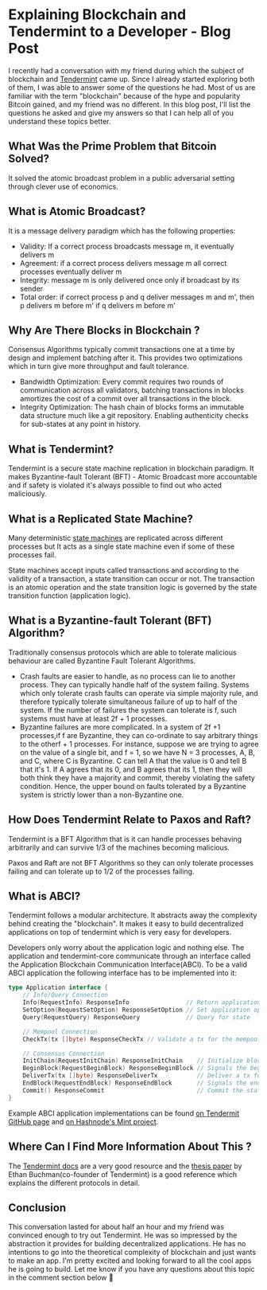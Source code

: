 # Explaining Blockchain and Tendermint to a Developer - Blog Post

I recently had a conversation with my friend during which the subject of blockchain and [Tendermint](https://tendermint.com/) came up. Since I already started exploring both of them, I was able to answer some of the questions he had. Most of us are familiar with the term "blockchain" because of the hype and popularity Bitcoin gained, and my friend was no different. In this blog post, I'll list the questions he asked and give my answers so that I can help all of you understand these topics better.

## What Was the Prime Problem that Bitcoin Solved?
It solved the atomic broadcast problem in a public adversarial setting through clever use of economics.

## What is Atomic Broadcast?
It is a message delivery paradigm which has the following properties:

- Validity: If a correct process broadcasts message m, it eventually delivers m
- Agreement: if a correct process delivers message m all correct processes eventually deliver m
- Integrity: message m is only delivered once only if broadcast by its sender
- Total order: if correct process p and q deliver messages m and m', then p delivers m before m' if q delivers m before m'

## Why Are There Blocks in Blockchain ?
Consensus Algorithms typically commit transactions one at a time by design and implement batching after it. This provides two optimizations which in turn give more throughput and fault tolerance.
- Bandwidth Optimization: Every commit requires two rounds of communication across all validators, batching transactions in blocks amortizes the cost of a commit over all transactions in the block.
- Integrity Optimization: The hash chain of blocks forms an immutable data structure much like a git repository. Enabling authenticity checks for sub-states at any point in history.

## What is Tendermint?
Tendermint is a secure state machine replication in blockchain paradigm. It makes Byzantine-fault Tolerant (BFT) - Atomic Broadcast more accountable and if safety is violated it's always possible to find out who acted maliciously.

## What is a Replicated State Machine?
Many deterministic [state machines](https://www.smashingmagazine.com/2018/01/rise-state-machines/) are replicated across different processes but It acts as a single state machine even if some of these processes fail.

State machines accept inputs called transactions and according to the validity of a transaction, a state transition can occur or not. The transaction is an atomic operation and the state transition logic is governed by the state transition function (application logic).

## What is a Byzantine-fault Tolerant (BFT) Algorithm?
Traditionally consensus protocols which are able to tolerate malicious behaviour are called Byzantine Fault Tolerant Algorithms. 
- Crash faults are easier to handle, as no process can lie to another process. They can typically handle half of the system failing. Systems which only tolerate crash faults can operate via simple majority rule, and therefore typically tolerate simultaneous failure of up to half of the system. If the number of failures the system can tolerate is f, such systems must have at least 2f + 1 processes.
- Byzantine failures are more complicated. In a system of 2f +1 processes,if f are Byzantine, they can co-ordinate to say arbitrary things to the otherf + 1 processes. For instance, suppose we are trying to agree on the value of a single bit, and f = 1, so we have N = 3 processes, A, B, and C, where C is Byzantine. C can tell A that the value is 0 and tell B that it's 1. If A agrees that its 0, and B agrees that its 1, then they will both think they have a majority and commit, thereby violating the safety condition. Hence, the upper bound on faults tolerated by a Byzantine system is strictly lower than a non-Byzantine one.

## How Does Tendermint Relate to Paxos and Raft?
Tendermint is a BFT Algorithm that is it can handle processes behaving arbitrarily and can survive 1/3 of the machines becoming malicious.

Paxos and Raft are not BFT Algorithms so they can only tolerate processes failing and can tolerate up to 1/2 of the processes failing.

## What is ABCI?
Tendermint follows a modular architecture. It abstracts away the complexity behind creating the "blockchain". It makes it easy to build decentralized applications on top of tendermint which is very easy for developers.

Developers only worry about the application logic and nothing else. The application and tendermint-core communicate through an interface called the Application Blockchain Communication Interface(ABCI). To be a valid ABCI application the following interface has to be implemented into it: 

```go
type Application interface {
	// Info/Query Connection
	Info(RequestInfo) ResponseInfo                // Return application info
	SetOption(RequestSetOption) ResponseSetOption // Set application option
	Query(RequestQuery) ResponseQuery             // Query for state

	// Mempool Connection
	CheckTx(tx []byte) ResponseCheckTx // Validate a tx for the mempool

	// Consensus Connection
	InitChain(RequestInitChain) ResponseInitChain    // Initialize blockchain with validators and other info from TendermintCore
	BeginBlock(RequestBeginBlock) ResponseBeginBlock // Signals the beginning of a block
	DeliverTx(tx []byte) ResponseDeliverTx           // Deliver a tx for full processing
	EndBlock(RequestEndBlock) ResponseEndBlock       // Signals the end of a block, returns changes to the validator set
	Commit() ResponseCommit                          // Commit the state and return the application Merkle root hash
}
```
Example ABCI application implementations can be found [on Tendermit GitHub page](https://github.com/tendermint/tendermint/blob/master/abci/example/kvstore/kvstore.go#L59) and [on Hashnode's Mint project](https://github.com/hashnode/mint).
## Where Can I Find More Information About This ?
The [Tendermint docs](https://tendermint.com/docs/) are a very good resource and the [thesis paper](https://allquantor.at/blockchainbib/pdf/buchman2016tendermint.pdf) by Ethan Buchman(co-founder of Tendermint) is a good reference which explains the different protocols in detail.

## Conclusion
This conversation lasted for about half an hour and my friend was convinced enough to try out Tendermint. He was so impressed by the abstraction it provides for building decentralized applications. He has no intentions to go into the theoretical complexity of blockchain and just wants to make an app. I'm pretty excited and looking forward to all the cool apps he is going to build. Let me know if you have any questions about this topic in the comment section below 🙂
